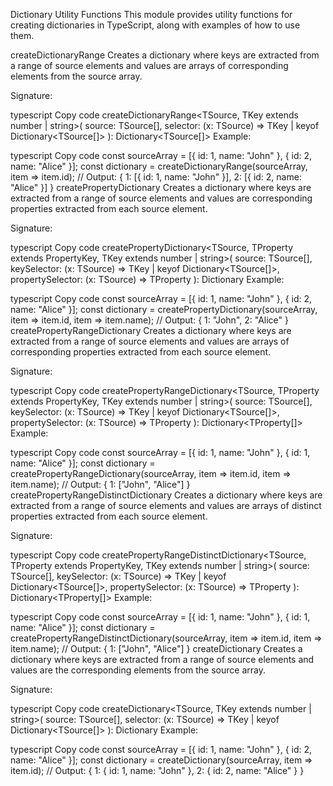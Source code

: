 Dictionary Utility Functions
This module provides utility functions for creating dictionaries in TypeScript, along with examples of how to use them.

createDictionaryRange
Creates a dictionary where keys are extracted from a range of source elements and values are arrays of corresponding elements from the source array.

Signature:

typescript
Copy code
createDictionaryRange<TSource, TKey extends number | string>(
    source: TSource[],
    selector: (x: TSource) => TKey | keyof Dictionary<TSource[]>
): Dictionary<TSource[]>
Example:

typescript
Copy code
const sourceArray = [{ id: 1, name: "John" }, { id: 2, name: "Alice" }];
const dictionary = createDictionaryRange(sourceArray, item => item.id);
// Output: { 1: [{ id: 1, name: "John" }], 2: [{ id: 2, name: "Alice" }] }
createPropertyDictionary
Creates a dictionary where keys are extracted from a range of source elements and values are corresponding properties extracted from each source element.

Signature:

typescript
Copy code
createPropertyDictionary<TSource, TProperty extends PropertyKey, TKey extends number | string>(
    source: TSource[],
    keySelector: (x: TSource) => TKey | keyof Dictionary<TSource[]>,
    propertySelector: (x: TSource) => TProperty
): Dictionary<TProperty>
Example:

typescript
Copy code
const sourceArray = [{ id: 1, name: "John" }, { id: 2, name: "Alice" }];
const dictionary = createPropertyDictionary(sourceArray, item => item.id, item => item.name);
// Output: { 1: "John", 2: "Alice" }
createPropertyRangeDictionary
Creates a dictionary where keys are extracted from a range of source elements and values are arrays of corresponding properties extracted from each source element.

Signature:

typescript
Copy code
createPropertyRangeDictionary<TSource, TProperty extends PropertyKey, TKey extends number | string>(
    source: TSource[],
    keySelector: (x: TSource) => TKey | keyof Dictionary<TSource[]>,
    propertySelector: (x: TSource) => TProperty
): Dictionary<TProperty[]>
Example:

typescript
Copy code
const sourceArray = [{ id: 1, name: "John" }, { id: 1, name: "Alice" }];
const dictionary = createPropertyRangeDictionary(sourceArray, item => item.id, item => item.name);
// Output: { 1: ["John", "Alice"] }
createPropertyRangeDistinctDictionary
Creates a dictionary where keys are extracted from a range of source elements and values are arrays of distinct properties extracted from each source element.

Signature:

typescript
Copy code
createPropertyRangeDistinctDictionary<TSource, TProperty extends PropertyKey, TKey extends number | string>(
    source: TSource[],
    keySelector: (x: TSource) => TKey | keyof Dictionary<TSource[]>,
    propertySelector: (x: TSource) => TProperty
): Dictionary<TProperty[]>
Example:

typescript
Copy code
const sourceArray = [{ id: 1, name: "John" }, { id: 1, name: "Alice" }];
const dictionary = createPropertyRangeDistinctDictionary(sourceArray, item => item.id, item => item.name);
// Output: { 1: ["John", "Alice"] }
createDictionary
Creates a dictionary where keys are extracted from a range of source elements and values are the corresponding elements from the source array.

Signature:

typescript
Copy code
createDictionary<TSource, TKey extends number | string>(
    source: TSource[],
    selector: (x: TSource) => TKey | keyof Dictionary<TSource[]>
): Dictionary<TSource>
Example:

typescript
Copy code
const sourceArray = [{ id: 1, name: "John" }, { id: 2, name: "Alice" }];
const dictionary = createDictionary(sourceArray, item => item.id);
// Output: { 1: { id: 1, name: "John" }, 2: { id: 2, name: "Alice" } }
